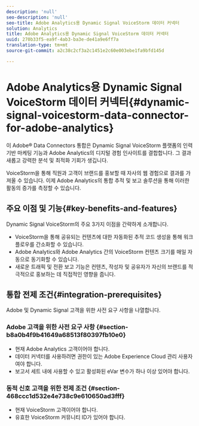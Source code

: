 ```yaml
---
description: 'null'
seo-description: 'null'
seo-title: Adobe Analytics용 Dynamic Signal VoiceStorm 데이터 커넥터
solution: Analytics
title: Adobe Analytics용 Dynamic Signal VoiceStorm 데이터 커넥터
uuid: 270b33f5-ea9f-4ab3-ba3e-de41a9e6ff7a
translation-type: tm+mt
source-git-commit: a2c38c2cf3a2c1451e2c60e003ebe1fa9bfd145d

---
```



# Adobe Analytics용 Dynamic Signal VoiceStorm 데이터 커넥터{#dynamic-signal-voicestorm-data-connector-for-adobe-analytics}

이 Adobe® Data Connectors 통합은 Dynamic Signal VoiceStorm 플랫폼의 인력 기반 마케팅 기능과 Adobe Analytics의 디지털 경험 인사이트를 결합합니다. 그 결과 새롭고 강력한 분석 및 최적화 기회가 생깁니다.

VoiceStorm을 통해 직원과 고객이 브랜드를 홍보할 때 자사의 웹 경험으로 결과를 가져올 수 있습니다. 이제 Adobe Analytics의 통합 추적 및 보고 솔루션을 통해 이러한 활동의 증가를 측정할 수 있습니다.

## 주요 이점 및 기능{#key-benefits-and-features}

Dynamic Signal VoiceStorm의 주요 3가지 이점을 간략하게 소개합니다.

* VoiceStorm을 통해 공유되는 컨텐츠에 대한 자동화된 추적 코드 생성을 통해 워크플로우를 간소화할 수 있습니다.
* Adobe Analytics와 Adobe Analytics 간의 VoiceStorm 컨텐츠 크기를 매일 자동으로 동기화할 수 있습니다.
* 새로운 트래픽 및 전환 보고 기능은 컨텐츠, 작성자 및 공유자가 자신의 브랜드를 적극적으로 홍보하는 데 직접적인 영향을 줍니다.

## 통합 전제 조건{#integration-prerequisites}

Adobe 및 Dynamic Signal 고객을 위한 사전 요구 사항을 나열합니다.

### Adobe 고객을 위한 사전 요구 사항 {#section-b8a0b4f9b41649a68513f80397fb10e0}

* 현재 Adobe Analytics 고객이어야 합니다.
* 데이터 커넥터를 사용하려면 권한이 있는 Adobe Experience Cloud 관리 사용자여야 합니다.
* 보고서 세트 내에 사용할 수 있고 활성화된 eVar 변수가 하나 이상 있어야 합니다.

### 동적 신호 고객을 위한 전제 조건 {#section-468ccc1d532e4e738c9e610650ad3fff}

* 현재 VoiceStorm 고객이어야 합니다.
* 유효한 VoiceStorm 커뮤니티 ID가 있어야 합니다.
